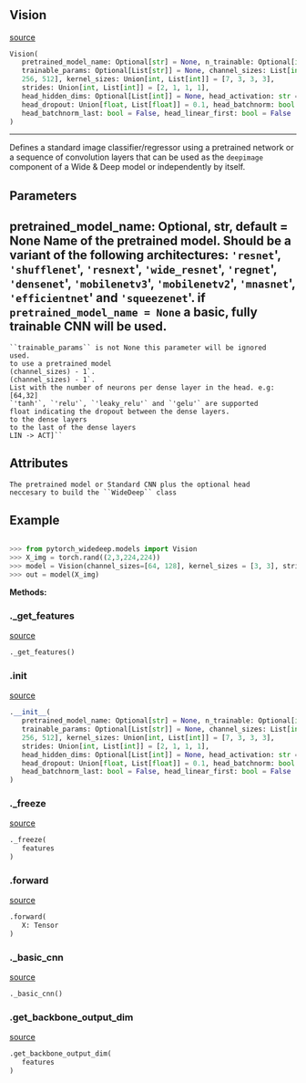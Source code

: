 #


## Vision
[source](https://github.com/jrzaurin/pytorch-widedeep/blob/master/pytorch_widedeep/models/image/vision.py/#L24)
```python 
Vision(
   pretrained_model_name: Optional[str] = None, n_trainable: Optional[int] = None,
   trainable_params: Optional[List[str]] = None, channel_sizes: List[int] = [64, 128,
   256, 512], kernel_sizes: Union[int, List[int]] = [7, 3, 3, 3],
   strides: Union[int, List[int]] = [2, 1, 1, 1],
   head_hidden_dims: Optional[List[int]] = None, head_activation: str = 'relu',
   head_dropout: Union[float, List[float]] = 0.1, head_batchnorm: bool = False,
   head_batchnorm_last: bool = False, head_linear_first: bool = False
)
```


---
Defines a standard image classifier/regressor using a pretrained
network or a sequence of convolution layers that can be used as the
``deepimage`` component of a Wide & Deep model or independently by
itself.

Parameters
----------
pretrained_model_name: Optional, str, default = None
Name of the pretrained model. Should be a variant of the following
architectures: `'resnet`', `'shufflenet`', `'resnext`',
`'wide_resnet`', `'regnet`', `'densenet`', `'mobilenetv3`',
`'mobilenetv2`', `'mnasnet`', `'efficientnet`' and `'squeezenet`'. if
`pretrained_model_name = None` a basic, fully trainable CNN will be
used.
---
    ``trainable_params`` is not None this parameter will be ignored
    used.
    to use a pretrained model
    (channel_sizes) - 1`.
    (channel_sizes) - 1`.
    List with the number of neurons per dense layer in the head. e.g: [64,32]
    `'tanh'`, `'relu'`, `'leaky_relu'` and `'gelu'` are supported
    float indicating the dropout between the dense layers.
    to the dense layers
    to the last of the dense layers
    LIN -> ACT]``

Attributes
----------
    The pretrained model or Standard CNN plus the optional head
    neccesary to build the ``WideDeep`` class

Example
--------

```python

>>> from pytorch_widedeep.models import Vision
>>> X_img = torch.rand((2,3,224,224))
>>> model = Vision(channel_sizes=[64, 128], kernel_sizes = [3, 3], strides=[1, 1], head_hidden_dims=[32, 8])
>>> out = model(X_img)
```


**Methods:**


### ._get_features
[source](https://github.com/jrzaurin/pytorch-widedeep/blob/master/pytorch_widedeep/models/image/vision.py/#L175)
```python
._get_features()
```


### .__init__
[source](https://github.com/jrzaurin/pytorch-widedeep/blob/master/pytorch_widedeep/models/image/vision.py/#L98)
```python
.__init__(
   pretrained_model_name: Optional[str] = None, n_trainable: Optional[int] = None,
   trainable_params: Optional[List[str]] = None, channel_sizes: List[int] = [64, 128,
   256, 512], kernel_sizes: Union[int, List[int]] = [7, 3, 3, 3],
   strides: Union[int, List[int]] = [2, 1, 1, 1],
   head_hidden_dims: Optional[List[int]] = None, head_activation: str = 'relu',
   head_dropout: Union[float, List[float]] = 0.1, head_batchnorm: bool = False,
   head_batchnorm_last: bool = False, head_linear_first: bool = False
)
```


### ._freeze
[source](https://github.com/jrzaurin/pytorch-widedeep/blob/master/pytorch_widedeep/models/image/vision.py/#L217)
```python
._freeze(
   features
)
```


### .forward
[source](https://github.com/jrzaurin/pytorch-widedeep/blob/master/pytorch_widedeep/models/image/vision.py/#L161)
```python
.forward(
   X: Tensor
)
```


### ._basic_cnn
[source](https://github.com/jrzaurin/pytorch-widedeep/blob/master/pytorch_widedeep/models/image/vision.py/#L188)
```python
._basic_cnn()
```


### .get_backbone_output_dim
[source](https://github.com/jrzaurin/pytorch-widedeep/blob/master/pytorch_widedeep/models/image/vision.py/#L235)
```python
.get_backbone_output_dim(
   features
)
```

